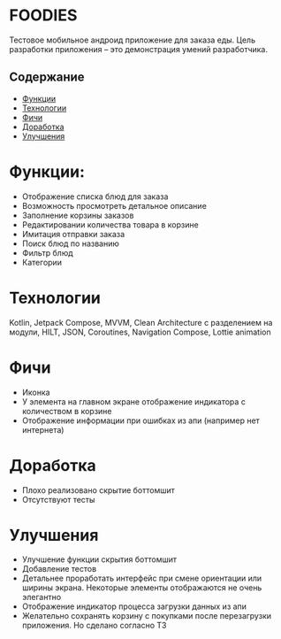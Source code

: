 # FOODIES
Тестовое мобильное андроид приложение для заказа еды. Цель разработки приложения – это демонстрация умений разработчика.

## Содержание
- [Функции](#функции)
- [Технологии](#технологии)
- [Фичи](#фичи)
- [Доработка](#доработка)
- [Улучшения](#Улучшения)

# Функции:
- Отображение списка блюд для заказа
- Возможность просмотреть детальное описание
- Заполнение корзины заказов
- Редактировании количества товара в корзине
- Имитация отправки заказа
- Поиск блюд по названию
- Фильтр блюд
- Категории

# Технологии
Kotlin, Jetpack Compose, MVVM, Clean Architecture с разделением на модули, HILT, JSON, Coroutines, Navigation Compose, Lottie animation

# Фичи
- Иконка
- У элемента на главном экране отображение индикатора с количеством в корзине 
- Отображение информации при ошибках из апи (например нет интернета)

# Доработка
- Плохо реализовано скрытие боттомшит
- Отсутствуют тесты

# Улучшения
-	Улучшение функции скрытия боттомшит 
-	Добавление тестов
-	Детальнее проработать интерфейс при смене ориентации или ширины экрана. Некоторые элементы отображаются не очень элегантно
-	Отображение индикатор процесса загрузки данных из апи
-	Желательно сохранять корзину с покупками после перезагрузки приложения. Но сделано согласно ТЗ
